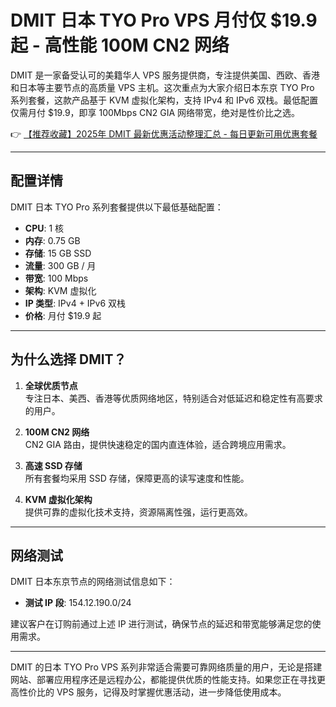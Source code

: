 # DMIT 日本 TYO Pro VPS 月付仅 $19.9 起 - 高性能 100M CN2 网络

DMIT 是一家备受认可的美籍华人 VPS 服务提供商，专注提供美国、西欧、香港和日本等主要节点的高质量 VPS 主机。这次重点为大家介绍日本东京 TYO Pro 系列套餐，这款产品基于 KVM 虚拟化架构，支持 IPv4 和 IPv6 双栈。最低配置仅需月付 $19.9，即享 100Mbps CN2 GIA 网络带宽，绝对是性价比之选。

👉 [【推荐收藏】2025年 DMIT 最新优惠活动整理汇总 - 每日更新可用优惠套餐](https://bit.ly/dmit_coupon)

---

## 配置详情

DMIT 日本 TYO Pro 系列套餐提供以下最低基础配置：

- **CPU**: 1 核
- **内存**: 0.75 GB
- **存储**: 15 GB SSD
- **流量**: 300 GB / 月
- **带宽**: 100 Mbps
- **架构**: KVM 虚拟化
- **IP 类型**: IPv4 + IPv6 双栈
- **价格**: 月付 $19.9 起

---

## 为什么选择 DMIT？

1. **全球优质节点**  
   专注日本、美西、香港等优质网络地区，特别适合对低延迟和稳定性有高要求的用户。

2. **100M CN2 网络**  
   CN2 GIA 路由，提供快速稳定的国内直连体验，适合跨境应用需求。

3. **高速 SSD 存储**  
   所有套餐均采用 SSD 存储，保障更高的读写速度和性能。

4. **KVM 虚拟化架构**  
   提供可靠的虚拟化技术支持，资源隔离性强，运行更高效。

---

## 网络测试

DMIT 日本东京节点的网络测试信息如下：

- **测试 IP 段**: 154.12.190.0/24

建议客户在订购前通过上述 IP 进行测试，确保节点的延迟和带宽能够满足您的使用需求。

---

DMIT 的日本 TYO Pro VPS 系列非常适合需要可靠网络质量的用户，无论是搭建网站、部署应用程序还是远程办公，都能提供优质的性能支持。如果您正在寻找更高性价比的 VPS 服务，记得及时掌握优惠活动，进一步降低使用成本。